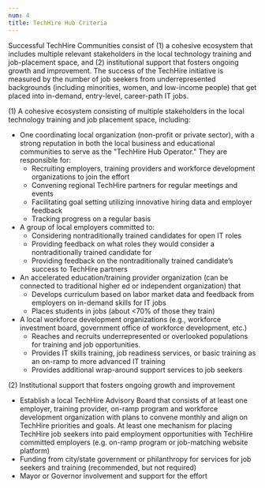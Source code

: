 ```yaml
---
num: 4
title: TechHire Hub Criteria
---
```


Successful TechHire Communities consist of (1) a cohesive ecosystem that includes multiple relevant stakeholders in the local technology training and job-placement space, and (2) institutional support that fosters ongoing growth and improvement. The success of the TechHire initiative is measured by the number of job seekers from underrepresented backgrounds (including minorities, women, and low-income people) that get placed into in-demand, entry-level, career-path IT jobs.

(1) A cohesive ecosystem consisting of multiple stakeholders in the local technology training and job placement space, including:
<ul><li>One coordinating local organization (non-profit or private sector), with a strong reputation in both the local business and educational communities to serve as the "TechHire Hub Operator." They are responsible for:
      <ul><li>Recruiting employers, training providers and workforce development organizations to join the effort</li>
      <li>Convening regional TechHire partners for regular meetings and events</li>
      <li>Facilitating goal setting utilizing innovative hiring data and employer feedback</li>
      <li>Tracking progress on a regular basis</li></ul>
</li>
<li>A group of local employers committed to:
      <ul><li>Considering nontraditionally trained candidates for open IT roles</li>
      <li>Providing feedback on what roles they would consider a nontraditionally trained candidate for</li>
      <li>Providing feedback on the nontraditionally trained candidate’s success to TechHire partners</li></ul>
</li>
<li>An accelerated education/training provider organization (can be connected to traditional higher ed or independent organization) that 
      <ul><li>Develops curriculum based on labor market data and feedback from employers on in-demand skills for IT jobs</li>
      <li>Places students in jobs (about <70% of those they train)</li></ul>
</li>
<li>A local workforce development organizations (e.g., workforce investment board, government office of workforce development, etc.)
      <ul><li>Reaches and recruits underrepresented or overlooked populations for training and job opportunities.</li>
      <li>Provides IT skills training, job readiness services, or basic training as an on-ramp to more advanced IT training</li>
      <li>Provides additional wrap-around support services to job seekers</li></ul>
</li></ul>

(2) Institutional support that fosters ongoing growth and improvement

- Establish a local TechHire Advisory Board that consists of at least one employer, training provider, on-ramp program and workforce development organization with plans to convene monthly and align on TechHire priorities and goals. At least one mechanism for placing TechHire job seekers into paid employment opportunities with TechHire committed employers (e.g. on-ramp program or job-matching website platform)
- Funding from city/state government or philanthropy for services for job seekers and training (recommended,
 but not required)
- Mayor or Governor involvement and support for the effort

<br />
